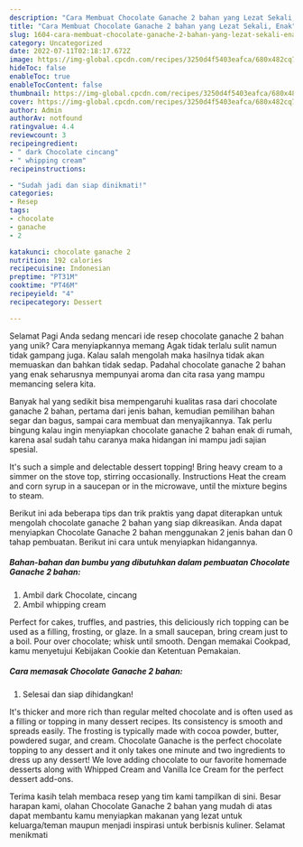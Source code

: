 ```yaml
---
description: "Cara Membuat Chocolate Ganache 2 bahan yang Lezat Sekali, Enak"
title: "Cara Membuat Chocolate Ganache 2 bahan yang Lezat Sekali, Enak"
slug: 1604-cara-membuat-chocolate-ganache-2-bahan-yang-lezat-sekali-enak
category: Uncategorized
date: 2022-07-11T02:18:17.672Z
image: https://img-global.cpcdn.com/recipes/3250d4f5403eafca/680x482cq70/chocolate-ganache-2-bahan-foto-resep-utama.jpg
hideToc: false
enableToc: true
enableTocContent: false
thumbnail: https://img-global.cpcdn.com/recipes/3250d4f5403eafca/680x482cq70/chocolate-ganache-2-bahan-foto-resep-utama.jpg
cover: https://img-global.cpcdn.com/recipes/3250d4f5403eafca/680x482cq70/chocolate-ganache-2-bahan-foto-resep-utama.jpg
author: Admin
authorAv: notfound
ratingvalue: 4.4
reviewcount: 3
recipeingredient:
- " dark Chocolate cincang"
- " whipping cream"
recipeinstructions:

- "Sudah jadi dan siap dinikmati!"
categories:
- Resep
tags:
- chocolate
- ganache
- 2

katakunci: chocolate ganache 2 
nutrition: 192 calories
recipecuisine: Indonesian
preptime: "PT31M"
cooktime: "PT46M"
recipeyield: "4"
recipecategory: Dessert

---
```



Selamat Pagi Anda sedang mencari ide resep chocolate ganache 2 bahan yang unik? Cara menyiapkannya memang Agak tidak terlalu sulit namun tidak gampang juga. Kalau salah mengolah maka hasilnya tidak akan memuaskan dan bahkan tidak sedap. Padahal chocolate ganache 2 bahan yang enak seharusnya mempunyai aroma dan cita rasa yang mampu memancing selera kita.


Banyak hal yang sedikit bisa mempengaruhi kualitas rasa dari chocolate ganache 2 bahan, pertama dari jenis bahan, kemudian pemilihan bahan segar dan bagus, sampai cara membuat dan menyajikannya. Tak perlu bingung kalau ingin menyiapkan chocolate ganache 2 bahan enak di rumah, karena asal sudah tahu caranya maka hidangan ini mampu jadi sajian spesial.

It&#39;s such a simple and delectable dessert topping! Bring heavy cream to a simmer on the stove top, stirring occasionally. Instructions Heat the cream and corn syrup in a saucepan or in the microwave, until the mixture begins to steam.


Berikut ini ada beberapa tips dan trik praktis yang dapat diterapkan untuk mengolah chocolate ganache 2 bahan yang siap dikreasikan. Anda dapat menyiapkan Chocolate Ganache 2 bahan menggunakan 2 jenis bahan dan 0 tahap pembuatan. Berikut ini cara untuk menyiapkan hidangannya.

<!--inarticleads1-->

##### Bahan-bahan dan bumbu yang dibutuhkan dalam pembuatan Chocolate Ganache 2 bahan:

1. Ambil  dark Chocolate, cincang
1. Ambil  whipping cream


Perfect for cakes, truffles, and pastries, this deliciously rich topping can be used as a filling, frosting, or glaze. In a small saucepan, bring cream just to a boil. Pour over chocolate; whisk until smooth. Dengan memakai Cookpad, kamu menyetujui Kebijakan Cookie dan Ketentuan Pemakaian. 

<!--inarticleads2-->

##### Cara memasak Chocolate Ganache 2 bahan:


1. Selesai dan siap dihidangkan!

It&#39;s thicker and more rich than regular melted chocolate and is often used as a filling or topping in many dessert recipes. Its consistency is smooth and spreads easily. The frosting is typically made with cocoa powder, butter, powdered sugar, and cream. Chocolate Ganache is the perfect chocolate topping to any dessert and it only takes one minute and two ingredients to dress up any dessert! We love adding chocolate to our favorite homemade desserts along with Whipped Cream and Vanilla Ice Cream for the perfect dessert add-ons. 

Terima kasih telah membaca resep yang tim kami tampilkan di sini. Besar harapan kami, olahan Chocolate Ganache 2 bahan yang mudah di atas dapat membantu kamu menyiapkan makanan yang lezat untuk keluarga/teman maupun menjadi inspirasi untuk berbisnis kuliner. Selamat menikmati
